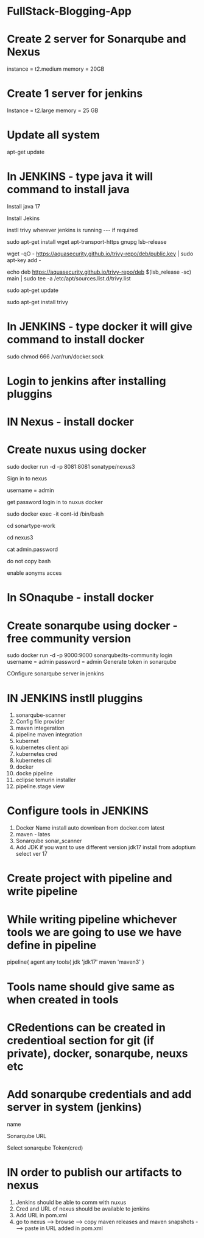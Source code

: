 # FullStack-Blogging-App
# Create 2 server for Sonarqube and Nexus 
instance = t2.medium
memory  = 20GB
# Create 1 server for jenkins
Instance = t2.large
memory = 25 GB

# Update all system
apt-get update

# In JENKINS  - type java it will command to install java
Install java 17

Install Jekins

instll trivy wherever jenkins is running --- if required 

sudo apt-get install wget apt-transport-https gnupg lsb-release

wget -qO - https://aquasecurity.github.io/trivy-repo/deb/public.key | sudo apt-key add -

echo deb https://aquasecurity.github.io/trivy-repo/deb $(lsb_release -sc) main | sudo tee -a /etc/apt/sources.list.d/trivy.list

sudo apt-get update

sudo apt-get install trivy


# In JENKINS - type docker it will give command to install docker
sudo chmod 666 /var/run/docker.sock
# Login to jenkins after installing pluggins

# IN Nexus - install docker
# Create nuxus using docker
sudo docker run -d -p 8081:8081 sonatype/nexus3

Sign in to nexus 

username = admin

get password login in to nuxus docker

sudo docker exec -it cont-id /bin/bash

cd sonartype-work

cd nexus3

cat admin.password

do not copy bash 

enable aonyms acces

# In SOnaqube - install docker
# Create sonarqube using docker  - free community version
sudo docker run -d -p 9000:9000 sonarqube:lts-community
login 
username = admin
password = admin
Generate token in sonarqube

COnfigure sonarqube server in jenkins

# IN JENKINS instll pluggins
1. sonarqube-scanner
2. Config file  provider
3. maven integeration
4. pipeline maven integration
5. kubernet
6. kubernetes client api
7. kubernetes cred
8. kubernetes cli
9. docker
10. docke pipeline
11. eclipse temurin installer
12. pipeline.stage view
    
# Configure tools in JENKINS
1. Docker
   Name
   install auto
   downloan from docker.com
   latest
2. maven - lates
3. Sonarqube
   sonar_scanner
4. Add JDK if you want to use different version
   jdk17
   install from adoptium
   select ver 17
# Create project with pipeline and write pipeline
# While writing pipeline whichever tools we are going to use we have define in pipeline
 pipeline{
   agent any
   tools{
   jdk 'jdk17'
   maven 'maven3'
   }
# Tools name should give same as when created in tools
# CRedentions can be created in credentioal section for git (if private), docker, sonarqube, neuxs etc
# Add sonarqube credentials and add server in system (jenkins)
name

Sonarqube URL

Select sonarqube Token(cred)

# IN order to publish our artifacts to nexus
1. Jenkins should be able to comm with nuxus
2. Cred and URL of nexus should be available to jenkins
3. Add URL in pom.xml
4. go to nexus -->  browse --> copy maven releases and maven snapshots ---> paste in URL added in pom.xml
   
